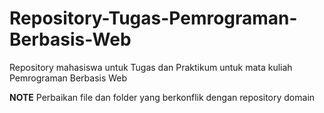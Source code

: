 # Repository-Tugas-Pemrograman-Berbasis-Web
Repository mahasiswa untuk Tugas dan Praktikum untuk mata kuliah Pemrograman Berbasis Web

**NOTE** Perbaikan file dan folder yang berkonflik dengan repository domain
